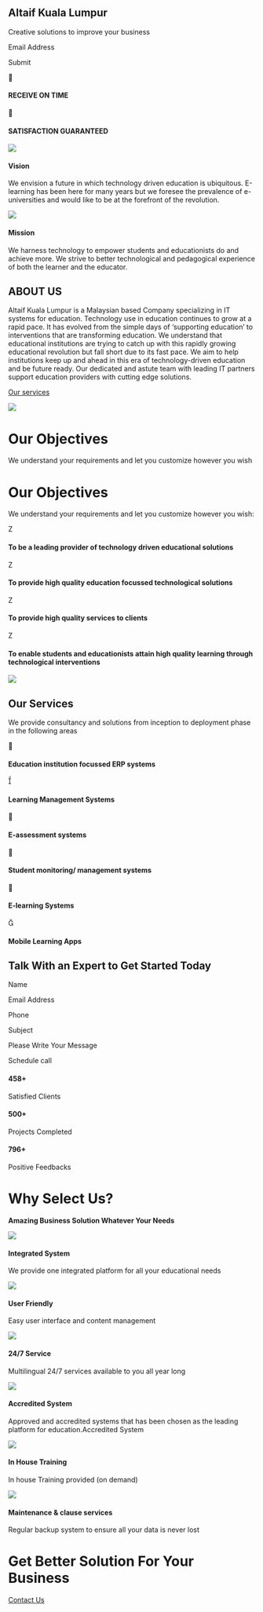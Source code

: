 ## Altaif Kuala Lumpur

Creative solutions to improve your business

Email Address

Submit



#### RECEIVE ON TIME



#### SATISFACTION GUARANTEED

![](https://altaifkl.com.my/wp-content/uploads/2021/12/seo-and-web.png)

#### Vision

We envision a future in which technology driven education is ubiquitous. E-learning has been here for many years but we foresee the prevalence of e-universities and would like to be at the forefront of the revolution.

![](https://altaifkl.com.my/wp-content/uploads/2021/12/web.png)

#### Mission

We harness technology to empower students and educationists do and achieve more. We strive to better technological and pedagogical experience of both the learner and the educator.

## ABOUT US

Altaif Kuala Lumpur is a Malaysian based Company specializing in IT systems for education. Technology use in education continues to grow at a rapid pace. It has evolved from the simple days of ‘supporting education’ to interventions that are transforming education. We understand that educational institutions are trying to catch up with this rapidly growing educational revolution but fall short due to its fast pace. We aim to help institutions keep up and ahead in this era of technology-driven education and be future ready. Our dedicated and astute team with leading IT partners support education providers with cutting edge solutions.

[Our services](https://altaifkl.com.my/#our_services)

![](https://altaifkl.com.my/wp-content/uploads/2021/12/about_us_img_02.jpg)

# Our Objectives

We understand your requirements and let you customize however you wish

# Our Objectives

We understand your requirements and let you customize however you wish:

Z

#### To be a leading provider of technology driven educational solutions

Z

#### To provide high quality education focussed technological solutions

Z

#### To provide high quality services to clients

Z

#### To enable students and educationists attain high quality learning through technological interventions

![](https://altaifkl.com.my/wp-content/uploads/2022/01/18775-removebg-preview.png)

## Our Services

We provide consultancy and solutions from inception to deployment phase in the following areas



#### Education institution focussed ERP systems



#### Learning Management Systems



#### E-assessment systems



#### Student monitoring/ management systems



#### E-learning Systems



#### Mobile Learning Apps

## Talk With an Expert to Get Started Today

Name

Email Address

Phone

Subject

Please Write Your Message

Schedule call

#### 458+

Satisfied Clients

#### 500+

Projects Completed

#### 796+

Positive Feedbacks

# **Why Select Us?**

**Amazing Business Solution Whatever Your Needs**

![](https://altaifkl.com.my/wp-content/uploads/2022/01/Integrated-System.png)

#### Integrated System

We provide one integrated platform for all your educational needs

![](https://altaifkl.com.my/wp-content/uploads/2022/01/User-Friendly.png)

#### User Friendly

Easy user interface and content management

![](https://altaifkl.com.my/wp-content/uploads/2022/01/247-Service.png)

#### 24/7 Service

Multilingual 24/7 services available to you all year long

![](https://altaifkl.com.my/wp-content/uploads/2022/01/Accredited-System.png)

#### Accredited System

Approved and accredited systems that has been chosen as the leading platform for education.Accredited System

![](https://altaifkl.com.my/wp-content/uploads/2022/01/In-House-Training.png)

#### In House Training

In house Training provided (on demand)

![](https://altaifkl.com.my/wp-content/uploads/2022/01/Maintenence-clause-services.png)

#### Maintenance & clause services

Regular backup system to ensure all your data is never lost

# Get Better Solution For Your Business

[Contact Us](https://altaifkl.com.my/)